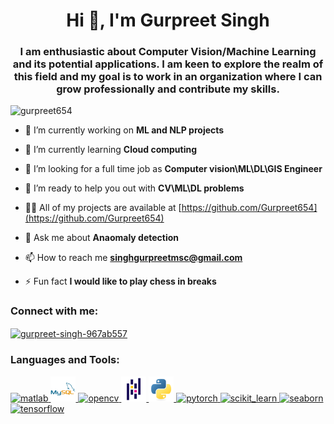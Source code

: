 <h1 align="center">Hi 👋, I'm Gurpreet Singh</h1>
<h3 align="center">I am enthusiastic about Computer Vision/Machine Learning and its potential applications. I am keen to explore the realm of this field and my goal is to work in an organization where I can grow professionally and contribute my skills.</h3>

<p align="left"> <img src="https://komarev.com/ghpvc/?username=gurpreet654&label=Profile%20views&color=0e75b6&style=flat" alt="gurpreet654" /> </p>

- 🔭 I’m currently working on **ML and NLP projects**

- 🌱 I’m currently learning **Cloud computing**

- 👯 I’m looking for a full time job as **Computer vision\ML\DL\GIS Engineer**

- 🤝 I’m ready to help you out with **CV\ML\DL problems**

- 👨‍💻 All of my projects are available at [https://github.com/Gurpreet654](https://github.com/Gurpreet654)

- 💬 Ask me about **Anaomaly detection**

- 📫 How to reach me **singhgurpreetmsc@gmail.com**

- ⚡ Fun fact **I would like to play chess in breaks**

<h3 align="left">Connect with me:</h3>
<p align="left">
<a href="https://linkedin.com/in/gurpreet-singh-967ab557" target="blank"><img align="center" src="https://raw.githubusercontent.com/rahuldkjain/github-profile-readme-generator/master/src/images/icons/Social/linked-in-alt.svg" alt="gurpreet-singh-967ab557" height="30" width="40" /></a>
</p>

<h3 align="left">Languages and Tools:</h3>
<p align="left"> <a href="https://www.mathworks.com/" target="_blank" rel="noreferrer"> <img src="https://upload.wikimedia.org/wikipedia/commons/2/21/Matlab_Logo.png" alt="matlab" width="40" height="40"/> </a> <a href="https://www.mysql.com/" target="_blank" rel="noreferrer"> <img src="https://raw.githubusercontent.com/devicons/devicon/master/icons/mysql/mysql-original-wordmark.svg" alt="mysql" width="40" height="40"/> </a> <a href="https://opencv.org/" target="_blank" rel="noreferrer"> <img src="https://www.vectorlogo.zone/logos/opencv/opencv-icon.svg" alt="opencv" width="40" height="40"/> </a> <a href="https://pandas.pydata.org/" target="_blank" rel="noreferrer"> <img src="https://raw.githubusercontent.com/devicons/devicon/2ae2a900d2f041da66e950e4d48052658d850630/icons/pandas/pandas-original.svg" alt="pandas" width="40" height="40"/> </a> <a href="https://www.python.org" target="_blank" rel="noreferrer"> <img src="https://raw.githubusercontent.com/devicons/devicon/master/icons/python/python-original.svg" alt="python" width="40" height="40"/> </a> <a href="https://pytorch.org/" target="_blank" rel="noreferrer"> <img src="https://www.vectorlogo.zone/logos/pytorch/pytorch-icon.svg" alt="pytorch" width="40" height="40"/> </a> <a href="https://scikit-learn.org/" target="_blank" rel="noreferrer"> <img src="https://upload.wikimedia.org/wikipedia/commons/0/05/Scikit_learn_logo_small.svg" alt="scikit_learn" width="40" height="40"/> </a> <a href="https://seaborn.pydata.org/" target="_blank" rel="noreferrer"> <img src="https://seaborn.pydata.org/_images/logo-mark-lightbg.svg" alt="seaborn" width="40" height="40"/> </a> <a href="https://www.tensorflow.org" target="_blank" rel="noreferrer"> <img src="https://www.vectorlogo.zone/logos/tensorflow/tensorflow-icon.svg" alt="tensorflow" width="40" height="40"/> </a> </p>
